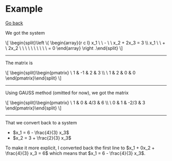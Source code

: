 # Example

[Go back](../index.md#linear-system)

We got the system

<div>
\[
\begin{split}\left \{
\begin{array}{r c l}
x_1 \ \ - \ \ x_2 + 2x_3 = 3 \\
x_1 \ \ + \ 2x_2 \ \ \ \ \ \ \ \ \ \ = 0
\end{array}
\right .\end{split}
\]
</div>

<hr class="sl">

The matrix is

<div>
\[
\begin{split}\begin{pmatrix}
\ 1 & -1 & 2 & 3 \\
\ 1 & 2 & 0 & 0
\end{pmatrix}\end{split}
\]
</div>

<hr class="sr">

Using GAUSS method (omitted for now), we got the matrix

<div>
\[
\begin{split}\begin{pmatrix}
\ 1 & 0 & 4/3 & 6 \\
\ 0 & 1 & -2/3 & 3
\end{pmatrix}\end{split}
\]
</div>

<hr class="sl">

That we convert back to a system

* $x_1 = 6 - \frac{4}{3} x_3$
* $x_2 = 3 + \frac{2}{3} x_3$

To make it more explicit, I converted back the first line to $x_1 + 0x_2 + \frac{4}{3} x_3 = 6$ which means that $x_1 = 6 - \frac{4}{3} x_3$.